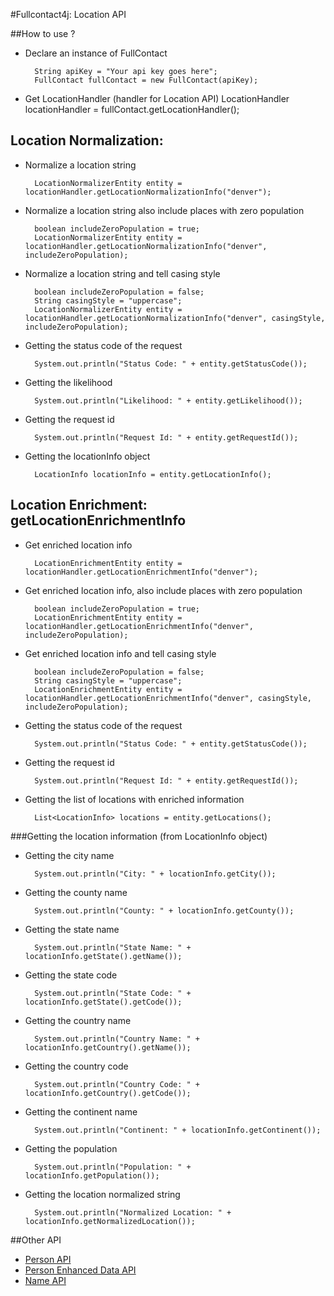 #Fullcontact4j: Location API

##How to use ?

* Declare an instance of FullContact

        String apiKey = "Your api key goes here";
        FullContact fullContact = new FullContact(apiKey);

* Get LocationHandler (handler for Location API)
        LocationHandler locationHandler = fullContact.getLocationHandler();


## Location Normalization:

* Normalize a location string

        LocationNormalizerEntity entity = locationHandler.getLocationNormalizationInfo("denver");

* Normalize a location string also include places with zero population

        boolean includeZeroPopulation = true;
        LocationNormalizerEntity entity = locationHandler.getLocationNormalizationInfo("denver", includeZeroPopulation);

* Normalize a location string and tell casing style

        boolean includeZeroPopulation = false;
        String casingStyle = "uppercase";
        LocationNormalizerEntity entity = locationHandler.getLocationNormalizationInfo("denver", casingStyle, includeZeroPopulation);

* Getting the status code of the request

        System.out.println("Status Code: " + entity.getStatusCode());

* Getting the likelihood

        System.out.println("Likelihood: " + entity.getLikelihood());

* Getting the request id

        System.out.println("Request Id: " + entity.getRequestId());

* Getting the locationInfo object

        LocationInfo locationInfo = entity.getLocationInfo();


## Location Enrichment: getLocationEnrichmentInfo

* Get enriched location info

        LocationEnrichmentEntity entity = locationHandler.getLocationEnrichmentInfo("denver");

* Get enriched location info, also include places with zero population

        boolean includeZeroPopulation = true;
        LocationEnrichmentEntity entity = locationHandler.getLocationEnrichmentInfo("denver", includeZeroPopulation);

* Get enriched location info and tell casing style

        boolean includeZeroPopulation = false;
        String casingStyle = "uppercase";
        LocationEnrichmentEntity entity = locationHandler.getLocationEnrichmentInfo("denver", casingStyle, includeZeroPopulation);

* Getting the status code of the request

        System.out.println("Status Code: " + entity.getStatusCode());

* Getting the request id

        System.out.println("Request Id: " + entity.getRequestId());

* Getting the list of locations with enriched information

        List<LocationInfo> locations = entity.getLocations();

###Getting the location information (from LocationInfo object)

* Getting the city name

        System.out.println("City: " + locationInfo.getCity());

* Getting the county name

        System.out.println("County: " + locationInfo.getCounty());

* Getting the state name

        System.out.println("State Name: " + locationInfo.getState().getName());

* Getting the state code

        System.out.println("State Code: " + locationInfo.getState().getCode());

* Getting the country name

        System.out.println("Country Name: " + locationInfo.getCountry().getName());

* Getting the country code

        System.out.println("Country Code: " + locationInfo.getCountry().getCode());

* Getting the continent name

        System.out.println("Continent: " + locationInfo.getContinent());

* Getting the population

        System.out.println("Population: " + locationInfo.getPopulation());

* Getting the location normalized string

        System.out.println("Normalized Location: " + locationInfo.getNormalizedLocation());


##Other API

* [Person API](/fullcontact/fullcontact4j/tree/refactoring/docs/person/)
* [Person Enhanced Data API](/fullcontact/fullcontact4j/tree/refactoring/docs/enhancedData/)
* [Name API](/fullcontact/fullcontact4j/tree/refactoring/docs/name/)
